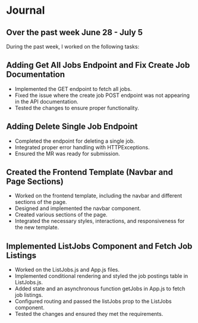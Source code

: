 # Journal

## Over the past week June 28 - July 5

During the past week, I worked on the following tasks:

## Adding Get All Jobs Endpoint and Fix Create Job Documentation
* Implemented the GET endpoint to fetch all jobs.
* Fixed the issue where the create job POST endpoint was not appearing in the API documentation.
* Tested the changes to ensure proper functionality.

## Adding Delete Single Job Endpoint
* Completed the endpoint for deleting a single job.
* Integrated proper error handling with HTTPExceptions.
* Ensured the MR was ready for submission.

## Created the Frontend Template (Navbar and Page Sections)
* Worked on the frontend template, including the navbar and different sections of the page.
* Designed and implemented the navbar component.
* Created various sections of the page.
* Integrated the necessary styles, interactions, and responsiveness for the new template.

## Implemented ListJobs Component and Fetch Job Listings
* Worked on the ListJobs.js and App.js files.
* Implemented conditional rendering and styled the job postings table in ListJobs.js.
* Added state and an asynchronous function getJobs in App.js to fetch job listings.
* Configured routing and passed the listJobs prop to the ListJobs component.
* Tested the changes and ensured they met the requirements.


